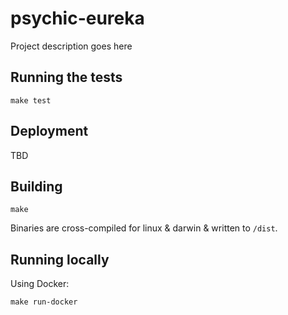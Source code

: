# psychic-eureka

Project description goes here

## Running the tests

```
make test
```

## Deployment

TBD

## Building

```
make
```

Binaries are cross-compiled for linux & darwin & written to `/dist`.

## Running locally

Using Docker:

```
make run-docker
```
